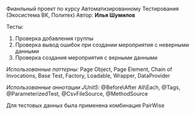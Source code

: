 Фианльный проект по курсу Автоматизированному Тестирования (Экосистема ВК, Политех)
Автор: **Илья Шумилов**

Тесты:
1. Проверка добавления группы 
2. Проверка вывод ошибок при создании мероприятия с неверными данными
3. Проверка создания мероприятия с верными данными 

*Использованные паттерны*: Page Object, Page Element, Chain of Invocations, Base Test, Factory, Loadable, Wrapper, DataProvider

*Использованные аннотации JUnit5*: @Before\After All\Each, @Tags, @ParameterizedTest, @CsvFileSource, @MethodSource

Для тестовых данных была применена комбинация PairWise